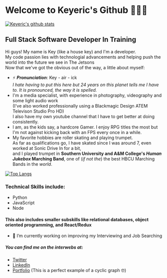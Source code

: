# Welcome to Keyeric's Github 👨🏿‍💻
[![Keyeric's github stats](https://github-readme-stats.vercel.app/api?username=keyeric&include_all_commits=true&count_private=true&show_icons=true&bg_color=000000&icon_color=FF0000&text_color=FFFFFF&title_color=FF0000)](https://github.com/anuraghazra/github-readme-stats)

## Full Stack Software Developer In Training

Hi guys! My name is Key (like a house key) and I'm a developer.  
My code passion lies with technologial advancements and helping push the world into the future we see in The Jetsons  
Now that we've got the obvious out of the way, a little about myself: 

- ⚡ **_Pronunciation_**: Key - air - ick  
_I hate having to put this here but 24 years on this planet tells me I have to. It is pronounced, the way it is spelled._
- I'm a media specialist, with experience in photography, videography and some light audio work  
(I've also worked professionally using a Blackmagic Design ATEM Televison Studio Pro HD)  
I also have my own youtube channel that I have to get better at doing consistently.
- I am, as the kids say, a hardcore Gamer. I enjoy RPG titles the most but I'm not against kicking back with an FPS every once in a while.
- My favorite hobbies are roller skating and playing trumpet.  
As far as qualifications go, I have skated since I was around 7, even worked at Sonic Drive In for a bit,  
and I played trumpet in **Southern University and A&M College's _Human Jukebox_ Marching Band**, one of (_if not the_) the best HBCU Marching Bands in the _world_.
   

[![Top Langs](https://github-readme-stats.vercel.app/api/top-langs/?username=keyeric&layout=compact)](https://github.com/anuraghazra/github-readme-stats)
### Technical Skills include: 
  * Python
  * JavaScript
  * Node
#### This also includes smaller subskills like relational databases, object oriented programming, and React/Redux

- 🌱 I’m currently working on improving my Interviewing and Job Searching


##### You can find me on the interwebs at:
 * [Twitter](http://twitter.com/KeyericB)
 * [LinkedIn](https://www.linkedin.com/in/keyeric/)
 * [Portfolio](https://keyeric.com) (This is a perfect example of a cyclic graph 🤓)

<!--
**Keyeric/Keyeric** is a ✨ _special_ ✨ repository because its `README.md` (this file) appears on your GitHub profile.

Here are some ideas to get you started:

- 🔭 I’m currently working on ...

- 👯 I’m looking to collaborate on ...
- 🤔 I’m looking for help with ...
- 💬 Ask me about ...
- 📫 How to reach me: ...
- 😄 Pronouns: ...
-->
